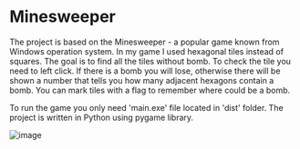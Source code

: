 # Minesweeper
The project is based on the Minesweeper - a popular game known from Windows operation system. In my game I used hexagonal tiles instead of squares. The goal is to find all the tiles without bomb. To check the tile you need to left click. If there is a bomb you will lose, otherwise there will be shown a number that tells you how many adjacent hexagons contain a bomb. You can mark tiles with a flag to remember where could be a bomb.

To run the game you only need 'main.exe' file located in 'dist' folder. The project is written in Python using pygame library.

![image](https://user-images.githubusercontent.com/86194521/161654880-8f3cf936-5a2f-4082-b33d-7b59ec26bcec.png)

